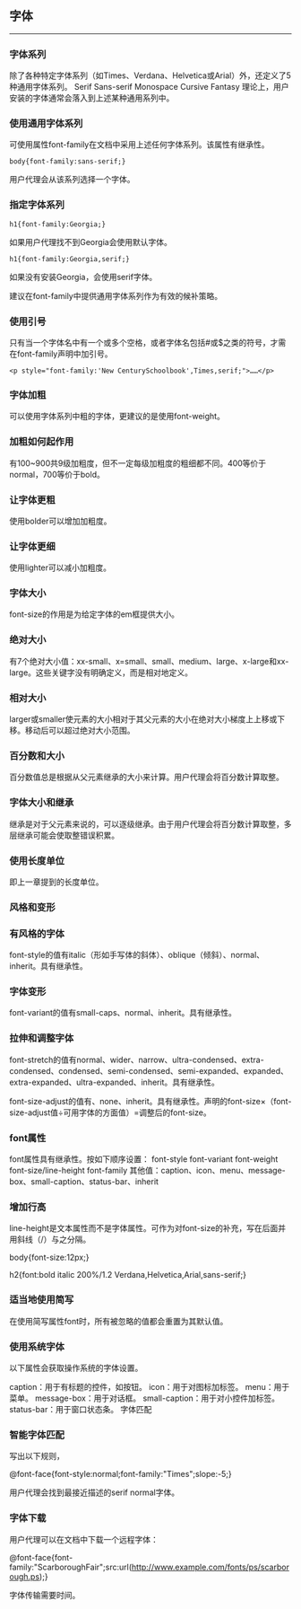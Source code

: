 ## 字体
---
### 字体系列
除了各种特定字体系列（如Times、Verdana、Helvetica或Arial）外，还定义了5种通用字体系列。
Serif
Sans-serif
Monospace
Cursive
Fantasy
理论上，用户安装的字体通常会落入到上述某种通用系列中。

### 使用通用字体系列
可使用属性font-family在文档中采用上述任何字体系列。该属性有继承性。
```
body{font-family:sans-serif;}
```
用户代理会从该系列选择一个字体。

### 指定字体系列
```
h1{font-family:Georgia;}
```
如果用户代理找不到Georgia会使用默认字体。
```
h1{font-family:Georgia,serif;}
```
如果没有安装Georgia，会使用serif字体。

建议在font-family中提供通用字体系列作为有效的候补策略。

### 使用引号
只有当一个字体名中有一个或多个空格，或者字体名包括#或$之类的符号，才需在font-family声明中加引号。
```
<p style="font-family:'New CenturySchoolbook',Times,serif;">……</p>
```

### 字体加粗
可以使用字体系列中粗的字体，更建议的是使用font-weight。

### 加粗如何起作用
有100~900共9级加粗度，但不一定每级加粗度的粗细都不同。400等价于normal，700等价于bold。

### 让字体更粗
使用bolder可以增加加粗度。

### 让字体更细
使用lighter可以减小加粗度。

### 字体大小
font-size的作用是为给定字体的em框提供大小。

### 绝对大小
有7个绝对大小值：xx-small、x=small、small、medium、large、x-large和xx-large。这些关键字没有明确定义，而是相对地定义。

### 相对大小
larger或smaller使元素的大小相对于其父元素的大小在绝对大小梯度上上移或下移。移动后可以超过绝对大小范围。

### 百分数和大小
百分数值总是根据从父元素继承的大小来计算。用户代理会将百分数计算取整。

### 字体大小和继承
继承是对于父元素来说的，可以逐级继承。由于用户代理会将百分数计算取整，多层继承可能会使取整错误积累。

### 使用长度单位
即上一章提到的长度单位。

### 风格和变形
### 有风格的字体
font-style的值有italic（形如手写体的斜体）、oblique（倾斜）、normal、inherit。具有继承性。

### 字体变形
font-variant的值有small-caps、normal、inherit。具有继承性。

### 拉伸和调整字体
font-stretch的值有normal、wider、narrow、ultra-condensed、extra-condensed、condensed、semi-condensed、semi-expanded、expanded、extra-expanded、ultra-expanded、inherit。具有继承性。

font-size-adjust的值有<number>、none、inherit。具有继承性。声明的font-size×（font-size-adjust值÷可用字体的方面值）=调整后的font-size。

### font属性
font属性具有继承性。按如下顺序设置：
font-style
font-variant
font-weight
font-size/line-height
font-family
其他值：caption、icon、menu、message-box、small-caption、status-bar、inherit
### 增加行高
line-height是文本属性而不是字体属性。可作为对font-size的补充，写在后面并用斜线（/）与之分隔。

body{font-size:12px;}

h2{font:bold italic 200%/1.2 Verdana,Helvetica,Arial,sans-serif;}

### 适当地使用简写
在使用简写属性font时，所有被忽略的值都会重置为其默认值。

### 使用系统字体
以下属性会获取操作系统的字体设置。

caption：用于有标题的控件，如按钮。
icon：用于对图标加标签。
menu：用于菜单。
message-box：用于对话框。
small-caption：用于对小控件加标签。
status-bar：用于窗口状态条。
字体匹配
### 智能字体匹配
写出以下规则，

@font-face{font-style:normal;font-family:"Times";slope:-5;}

用户代理会找到最接近描述的serif normal字体。

### 字体下载
用户代理可以在文档中下载一个远程字体：

@font-face{font-family:"ScarboroughFair";src:url(http://www.example.com/fonts/ps/scarborough.ps);}

字体传输需要时间。
